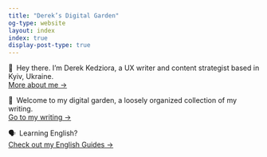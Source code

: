 ```yaml
---
title: "Derek’s Digital Garden"
og-type: website
layout: index
index: true
display-post-type: true
---
```


👋&ensp;Hey there. I’m Derek Kedziora, a UX writer and content strategist based in Kyiv, Ukraine.  
<a href="/about" class="internal-link">More about me&nbsp;&rarr;</a>

🌿&ensp;Welcome to my digital garden, a loosely organized collection of my writing.  
<a href="/blog" class="internal-link">Go to my writing&nbsp;&rarr;</a>

🗣&ensp;Learning English?  
<a href="/english" class="internal-link">Check out my English Guides&nbsp;&rarr;</a>